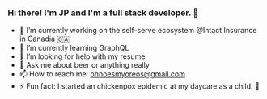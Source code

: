 ### Hi there! I'm JP and I'm a full stack developer. 👋

- 🔭 I’m currently working on the self-serve ecosystem @Intact Insurance in Canadia 🇨🇦
- 🌱 I’m currently learning GraphQL
- 🤔 I’m looking for help with my resume 
- 💬 Ask me about beer or anything really
- 📫 How to reach me: ohnoesmyoreos@gmail.com
- ⚡ Fun fact: I started an chickenpox epidemic at my daycare as a child. 🐔
